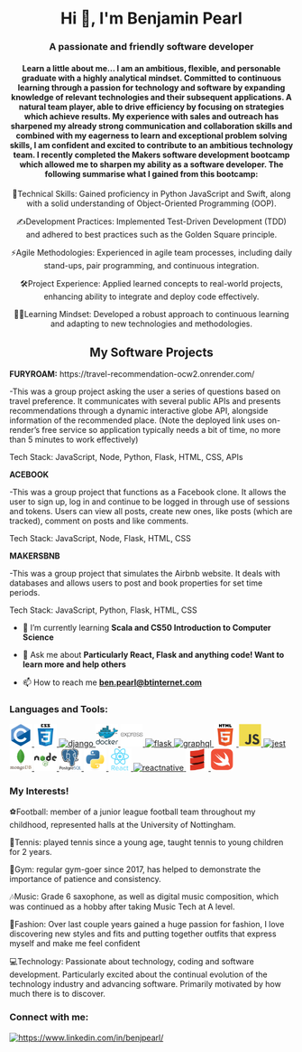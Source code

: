 <h1 align="center">Hi 👋, I'm Benjamin Pearl</h1>
<h3 align="center">A passionate and friendly software developer</h3>
<h4 align="center">Learn a little about me... I am an ambitious, flexible, and personable graduate with a highly analytical mindset. Committed to continuous learning through a passion for technology and software by expanding knowledge of relevant technologies and their subsequent applications. 
 A natural team player, able to drive efficiency by focusing on strategies which achieve results. My experience with sales and outreach has sharpened my already strong communication and collaboration skills and combined with my eagerness to learn and exceptional problem solving skills, I am confident and excited to contribute to an ambitious technology team.
I recently completed the Makers software development bootcamp which allowed me to sharpen my ability as a software developer. The following summarise what I gained from this bootcamp:
</h4>
<p align="center">💫Technical Skills: Gained proficiency in Python JavaScript and Swift, along with a solid understanding of Object-Oriented Programming (OOP).</p>
<p align="center">✍️Development Practices: Implemented Test-Driven Development (TDD) and adhered to best practices such as the Golden Square principle.</p>
<p align="center">⚡️Agile Methodologies: Experienced in agile team processes, including daily stand-ups, pair programming, and continuous integration.</p>
<p align="center">🛠️Project Experience: Applied learned concepts to real-world projects, enhancing ability to integrate and deploy code effectively.</p>
<p align="center">👨‍🎓Learning Mindset: Developed a robust approach to continuous learning and adapting to new technologies and methodologies.</p>

<h2 align="center">My Software Projects</h2>

<p align="left"> <strong>FURYROAM:</strong> https://travel-recommendation-ocw2.onrender.com/

-This was a group project asking the user a series of questions based on travel preference. It communicates with several public APIs and presents recommendations through a dynamic interactive globe API, alongside information of the recommended place. (Note the deployed link uses on-render’s free service so application typically needs a bit of time, no more than 5 minutes to work effectively)

Tech Stack: JavaScript, Node, Python, Flask, HTML, CSS, APIs 

<strong>ACEBOOK</strong>

-This was a group project that functions as a Facebook clone. It allows the user to sign up, log in and continue to be logged in through use of sessions and tokens. Users can view all posts, create new ones, like posts (which are tracked), comment on posts and like comments.

Tech Stack: JavaScript, Node, Flask, HTML, CSS

<strong>MAKERSBNB</strong>

-This was a group project that simulates the Airbnb website. It deals with databases and allows users to post and book properties for set time periods.

Tech Stack: JavaScript, Python, Flask, HTML, CSS</p>


- 🌱 I’m currently learning **Scala and CS50 Introduction to Computer Science**

- 💬 Ask me about **Particularly React, Flask and anything code! Want to learn more and help others**

- 📫 How to reach me **ben.pearl@btinternet.com**

<h3 align="left"> Languages and Tools:</h3>
<p align="left"> <a href="https://www.cprogramming.com/" target="_blank" rel="noreferrer"> <img src="https://raw.githubusercontent.com/devicons/devicon/master/icons/c/c-original.svg" alt="c" width="40" height="40"/> </a> <a href="https://www.w3schools.com/css/" target="_blank" rel="noreferrer"> <img src="https://raw.githubusercontent.com/devicons/devicon/master/icons/css3/css3-original-wordmark.svg" alt="css3" width="40" height="40"/> </a> <a href="https://www.djangoproject.com/" target="_blank" rel="noreferrer"> <img src="https://cdn.worldvectorlogo.com/logos/django.svg" alt="django" width="40" height="40"/> </a> <a href="https://www.docker.com/" target="_blank" rel="noreferrer"> <img src="https://raw.githubusercontent.com/devicons/devicon/master/icons/docker/docker-original-wordmark.svg" alt="docker" width="40" height="40"/> </a> <a href="https://expressjs.com" target="_blank" rel="noreferrer"> <img src="https://raw.githubusercontent.com/devicons/devicon/master/icons/express/express-original-wordmark.svg" alt="express" width="40" height="40"/> </a> <a href="https://flask.palletsprojects.com/" target="_blank" rel="noreferrer"> <img src="https://www.vectorlogo.zone/logos/pocoo_flask/pocoo_flask-icon.svg" alt="flask" width="40" height="40"/> </a> <a href="https://graphql.org" target="_blank" rel="noreferrer"> <img src="https://www.vectorlogo.zone/logos/graphql/graphql-icon.svg" alt="graphql" width="40" height="40"/> </a> <a href="https://www.w3.org/html/" target="_blank" rel="noreferrer"> <img src="https://raw.githubusercontent.com/devicons/devicon/master/icons/html5/html5-original-wordmark.svg" alt="html5" width="40" height="40"/> </a> <a href="https://developer.mozilla.org/en-US/docs/Web/JavaScript" target="_blank" rel="noreferrer"> <img src="https://raw.githubusercontent.com/devicons/devicon/master/icons/javascript/javascript-original.svg" alt="javascript" width="40" height="40"/> </a> <a href="https://jestjs.io" target="_blank" rel="noreferrer"> <img src="https://www.vectorlogo.zone/logos/jestjsio/jestjsio-icon.svg" alt="jest" width="40" height="40"/> </a> <a href="https://www.mongodb.com/" target="_blank" rel="noreferrer"> <img src="https://raw.githubusercontent.com/devicons/devicon/master/icons/mongodb/mongodb-original-wordmark.svg" alt="mongodb" width="40" height="40"/> </a> <a href="https://nodejs.org" target="_blank" rel="noreferrer"> <img src="https://raw.githubusercontent.com/devicons/devicon/master/icons/nodejs/nodejs-original-wordmark.svg" alt="nodejs" width="40" height="40"/> </a> <a href="https://www.postgresql.org" target="_blank" rel="noreferrer"> <img src="https://raw.githubusercontent.com/devicons/devicon/master/icons/postgresql/postgresql-original-wordmark.svg" alt="postgresql" width="40" height="40"/> </a> <a href="https://www.python.org" target="_blank" rel="noreferrer"> <img src="https://raw.githubusercontent.com/devicons/devicon/master/icons/python/python-original.svg" alt="python" width="40" height="40"/> </a> <a href="https://reactjs.org/" target="_blank" rel="noreferrer"> <img src="https://raw.githubusercontent.com/devicons/devicon/master/icons/react/react-original-wordmark.svg" alt="react" width="40" height="40"/> </a> <a href="https://reactnative.dev/" target="_blank" rel="noreferrer"> <img src="https://reactnative.dev/img/header_logo.svg" alt="reactnative" width="40" height="40"/> </a> <a href="https://www.scala-lang.org" target="_blank" rel="noreferrer"> <img src="https://raw.githubusercontent.com/devicons/devicon/master/icons/scala/scala-original.svg" alt="scala" width="40" height="40"/> </a> <a href="https://developer.apple.com/swift/" target="_blank" rel="noreferrer"> <img src="https://raw.githubusercontent.com/devicons/devicon/master/icons/swift/swift-original.svg" alt="swift" width="40" height="40"/> </a> </p>

<h3 align="left"> My Interests!</h3>
<p align="left">
<p align="left">⚽Football: member of a junior league football team throughout my childhood, represented halls at the University of Nottingham.</p>
<p align="left">🎾Tennis: played tennis since a young age, taught tennis to young children for 2 years.</p>
<p align="left">💪Gym: regular gym-goer since 2017, has helped to demonstrate the importance of patience and consistency.</p>
<p align="left">🎶Music: Grade 6 saxophone, as well as digital music composition, which was continued as a hobby after taking Music Tech at A level.</p>
<p align="left">👟Fashion: Over last couple years gained a huge passion for fashion, I love discovering new styles and fits and putting together outfits that express myself and make me feel confident</p>
<p align="left">💻Technology: Passionate about technology, coding and software development. Particularly excited about the continual evolution of the technology industry and advancing software. Primarily motivated by how much there is to discover.</p>


<h3 align="left">Connect with me:</h3>
<p align="left">
<a href="https://linkedin.com/in/https://www.linkedin.com/in/benjpearl/" target="blank"><img align="center" src="https://raw.githubusercontent.com/rahuldkjain/github-profile-readme-generator/master/src/images/icons/Social/linked-in-alt.svg" alt="https://www.linkedin.com/in/benjpearl/" height="30" width="40" /></a>
</p>


